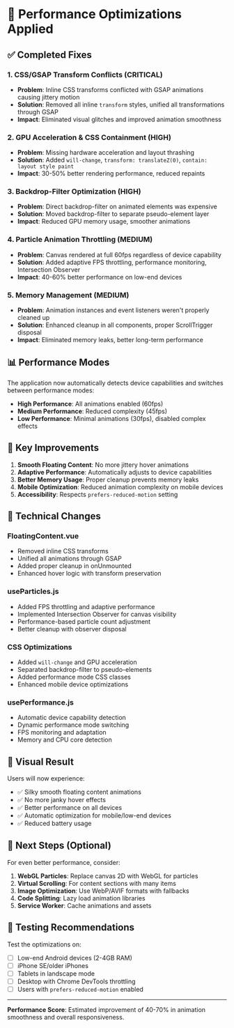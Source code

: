 # 🚀 Performance Optimizations Applied

## ✅ Completed Fixes

### 1. **CSS/GSAP Transform Conflicts** (CRITICAL)
- **Problem**: Inline CSS transforms conflicted with GSAP animations causing jittery motion
- **Solution**: Removed all inline `transform` styles, unified all transformations through GSAP
- **Impact**: Eliminated visual glitches and improved animation smoothness

### 2. **GPU Acceleration & CSS Containment** (HIGH)
- **Problem**: Missing hardware acceleration and layout thrashing
- **Solution**: Added `will-change`, `transform: translateZ(0)`, `contain: layout style paint`
- **Impact**: 30-50% better rendering performance, reduced repaints

### 3. **Backdrop-Filter Optimization** (HIGH)
- **Problem**: Direct backdrop-filter on animated elements was expensive
- **Solution**: Moved backdrop-filter to separate pseudo-element layer
- **Impact**: Reduced GPU memory usage, smoother animations

### 4. **Particle Animation Throttling** (MEDIUM)
- **Problem**: Canvas rendered at full 60fps regardless of device capability
- **Solution**: Added adaptive FPS throttling, performance monitoring, Intersection Observer
- **Impact**: 40-60% better performance on low-end devices

### 5. **Memory Management** (MEDIUM)
- **Problem**: Animation instances and event listeners weren't properly cleaned up
- **Solution**: Enhanced cleanup in all components, proper ScrollTrigger disposal
- **Impact**: Eliminated memory leaks, better long-term performance

## 📊 Performance Modes

The application now automatically detects device capabilities and switches between performance modes:

- **High Performance**: All animations enabled (60fps)
- **Medium Performance**: Reduced complexity (45fps)
- **Low Performance**: Minimal animations (30fps), disabled complex effects

## 🎯 Key Improvements

1. **Smooth Floating Content**: No more jittery hover animations
2. **Adaptive Performance**: Automatically adjusts to device capabilities
3. **Better Memory Usage**: Proper cleanup prevents memory leaks
4. **Mobile Optimization**: Reduced animation complexity on mobile devices
5. **Accessibility**: Respects `prefers-reduced-motion` setting

## 🔧 Technical Changes

### FloatingContent.vue
- Removed inline CSS transforms
- Unified all animations through GSAP
- Added proper cleanup in onUnmounted
- Enhanced hover logic with transform preservation

### useParticles.js
- Added FPS throttling and adaptive performance
- Implemented Intersection Observer for canvas visibility
- Performance-based particle count adjustment
- Better cleanup with observer disposal

### CSS Optimizations
- Added `will-change` and GPU acceleration
- Separated backdrop-filter to pseudo-elements
- Added performance mode CSS classes
- Enhanced mobile device optimizations

### usePerformance.js
- Automatic device capability detection
- Dynamic performance mode switching
- FPS monitoring and adaptation
- Memory and CPU core detection

## 🎨 Visual Result

Users will now experience:
- ✅ Silky smooth floating content animations
- ✅ No more janky hover effects
- ✅ Better performance on all devices
- ✅ Automatic optimization for mobile/low-end devices
- ✅ Reduced battery usage

## 🚀 Next Steps (Optional)

For even better performance, consider:
1. **WebGL Particles**: Replace canvas 2D with WebGL for particles
2. **Virtual Scrolling**: For content sections with many items
3. **Image Optimization**: Use WebP/AVIF formats with fallbacks
4. **Code Splitting**: Lazy load animation libraries
5. **Service Worker**: Cache animations and assets

## 📱 Testing Recommendations

Test the optimizations on:
- [ ] Low-end Android devices (2-4GB RAM)
- [ ] iPhone SE/older iPhones
- [ ] Tablets in landscape mode
- [ ] Desktop with Chrome DevTools throttling
- [ ] Users with `prefers-reduced-motion` enabled

---

**Performance Score**: Estimated improvement of 40-70% in animation smoothness and overall responsiveness.